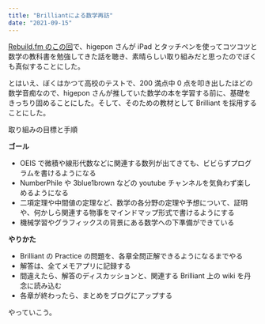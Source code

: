 ```yaml
---
title: "Brilliantによる数学再訪"
date: "2021-09-15"
---
```


[Rebuild.fm のこの回](https://rebuild.fm/315/)で、higepon さんが iPad とタッチペンを使ってコツコツと数学の教科書を勉強してきた話を聴き、素晴らしい取り組みだと思ったのでぼくも真似することにした。

とはいえ、ぼくはかつて高校のテストで、200 満点中 0 点を叩き出したほどの数学音痴なので、higepon さんが推していた数学の本を学習する前に、基礎をきっちり固めることにした。そして、そのための教材として Brilliant を採用することにした。

取り組みの目標と手順

**ゴール**

- OEIS で微積や線形代数などに関連する数列が出てきても、ビビらずプログラムを書けるようになる
- NumberPhile や 3blue1brown などの youtube チャンネルを気負わず楽しめるようになる
- 二項定理や中間値の定理など、数学の各分野の定理や予想について、証明や、何かしら関連する物事をマインドマップ形式で書けるようにする
- 機械学習やグラフィックスの背景にある数学への下準備ができている

**やりかた**

- Brilliant の Practice の問題を、各章全問正解できるようになるまでやる
- 解答は、全てメモアプリに記録する
- 間違えたら、解答のディスカッションと、関連する Brilliant 上の wiki を丹念に読み込む
- 各章が終わったら、まとめをブログにアップする

やっていこう。
